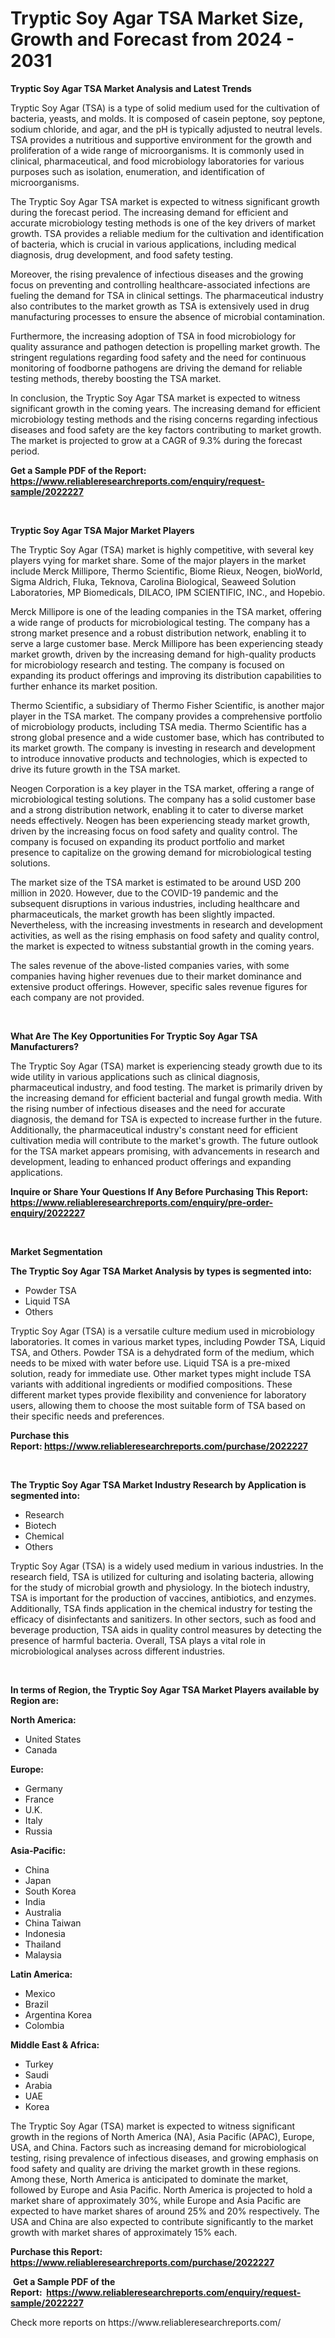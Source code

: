 <p><h1>Tryptic Soy Agar TSA Market Size, Growth and Forecast from 2024 - 2031</h1></p><p><strong>Tryptic Soy Agar TSA Market Analysis and Latest Trends</strong></p>
<p><p>Tryptic Soy Agar (TSA) is a type of solid medium used for the cultivation of bacteria, yeasts, and molds. It is composed of casein peptone, soy peptone, sodium chloride, and agar, and the pH is typically adjusted to neutral levels. TSA provides a nutritious and supportive environment for the growth and proliferation of a wide range of microorganisms. It is commonly used in clinical, pharmaceutical, and food microbiology laboratories for various purposes such as isolation, enumeration, and identification of microorganisms.</p><p>The Tryptic Soy Agar TSA market is expected to witness significant growth during the forecast period. The increasing demand for efficient and accurate microbiology testing methods is one of the key drivers of market growth. TSA provides a reliable medium for the cultivation and identification of bacteria, which is crucial in various applications, including medical diagnosis, drug development, and food safety testing.</p><p>Moreover, the rising prevalence of infectious diseases and the growing focus on preventing and controlling healthcare-associated infections are fueling the demand for TSA in clinical settings. The pharmaceutical industry also contributes to the market growth as TSA is extensively used in drug manufacturing processes to ensure the absence of microbial contamination.</p><p>Furthermore, the increasing adoption of TSA in food microbiology for quality assurance and pathogen detection is propelling market growth. The stringent regulations regarding food safety and the need for continuous monitoring of foodborne pathogens are driving the demand for reliable testing methods, thereby boosting the TSA market.</p><p>In conclusion, the Tryptic Soy Agar TSA market is expected to witness significant growth in the coming years. The increasing demand for efficient microbiology testing methods and the rising concerns regarding infectious diseases and food safety are the key factors contributing to market growth. The market is projected to grow at a CAGR of 9.3% during the forecast period.</p></p>
<p><strong>Get a Sample PDF of the Report:&nbsp; <a href="https://www.reliableresearchreports.com/enquiry/request-sample/2022227">https://www.reliableresearchreports.com/enquiry/request-sample/2022227</a></strong></p>
<p>&nbsp;</p>
<p><strong>Tryptic Soy Agar TSA Major Market Players</strong></p>
<p><p>The Tryptic Soy Agar (TSA) market is highly competitive, with several key players vying for market share. Some of the major players in the market include Merck Millipore, Thermo Scientific, Biome Rieux, Neogen, bioWorld, Sigma Aldrich, Fluka, Teknova, Carolina Biological, Seaweed Solution Laboratories, MP Biomedicals, DILACO, IPM SCIENTIFIC, INC., and Hopebio.</p><p>Merck Millipore is one of the leading companies in the TSA market, offering a wide range of products for microbiological testing. The company has a strong market presence and a robust distribution network, enabling it to serve a large customer base. Merck Millipore has been experiencing steady market growth, driven by the increasing demand for high-quality products for microbiology research and testing. The company is focused on expanding its product offerings and improving its distribution capabilities to further enhance its market position.</p><p>Thermo Scientific, a subsidiary of Thermo Fisher Scientific, is another major player in the TSA market. The company provides a comprehensive portfolio of microbiology products, including TSA media. Thermo Scientific has a strong global presence and a wide customer base, which has contributed to its market growth. The company is investing in research and development to introduce innovative products and technologies, which is expected to drive its future growth in the TSA market.</p><p>Neogen Corporation is a key player in the TSA market, offering a range of microbiological testing solutions. The company has a solid customer base and a strong distribution network, enabling it to cater to diverse market needs effectively. Neogen has been experiencing steady market growth, driven by the increasing focus on food safety and quality control. The company is focused on expanding its product portfolio and market presence to capitalize on the growing demand for microbiological testing solutions.</p><p>The market size of the TSA market is estimated to be around USD 200 million in 2020. However, due to the COVID-19 pandemic and the subsequent disruptions in various industries, including healthcare and pharmaceuticals, the market growth has been slightly impacted. Nevertheless, with the increasing investments in research and development activities, as well as the rising emphasis on food safety and quality control, the market is expected to witness substantial growth in the coming years.</p><p>The sales revenue of the above-listed companies varies, with some companies having higher revenues due to their market dominance and extensive product offerings. However, specific sales revenue figures for each company are not provided.</p></p>
<p>&nbsp;</p>
<p><strong>What Are The Key Opportunities For Tryptic Soy Agar TSA Manufacturers?</strong></p>
<p><p>The Tryptic Soy Agar (TSA) market is experiencing steady growth due to its wide utility in various applications such as clinical diagnosis, pharmaceutical industry, and food testing. The market is primarily driven by the increasing demand for efficient bacterial and fungal growth media. With the rising number of infectious diseases and the need for accurate diagnosis, the demand for TSA is expected to increase further in the future. Additionally, the pharmaceutical industry's constant need for efficient cultivation media will contribute to the market's growth. The future outlook for the TSA market appears promising, with advancements in research and development, leading to enhanced product offerings and expanding applications.</p></p>
<p><strong>Inquire or Share Your Questions If Any Before Purchasing This Report: <a href="https://www.reliableresearchreports.com/enquiry/pre-order-enquiry/2022227">https://www.reliableresearchreports.com/enquiry/pre-order-enquiry/2022227</a></strong></p>
<p>&nbsp;</p>
<p><strong>Market Segmentation</strong></p>
<p><strong>The Tryptic Soy Agar TSA Market Analysis by types is segmented into:</strong></p>
<p><ul><li>Powder TSA</li><li>Liquid TSA</li><li>Others</li></ul></p>
<p><p>Tryptic Soy Agar (TSA) is a versatile culture medium used in microbiology laboratories. It comes in various market types, including Powder TSA, Liquid TSA, and Others. Powder TSA is a dehydrated form of the medium, which needs to be mixed with water before use. Liquid TSA is a pre-mixed solution, ready for immediate use. Other market types might include TSA variants with additional ingredients or modified compositions. These different market types provide flexibility and convenience for laboratory users, allowing them to choose the most suitable form of TSA based on their specific needs and preferences.</p></p>
<p><strong>Purchase this Report:&nbsp;<a href="https://www.reliableresearchreports.com/purchase/2022227">https://www.reliableresearchreports.com/purchase/2022227</a></strong></p>
<p>&nbsp;</p>
<p><strong>The Tryptic Soy Agar TSA Market Industry Research by Application is segmented into:</strong></p>
<p><ul><li>Research</li><li>Biotech</li><li>Chemical</li><li>Others</li></ul></p>
<p><p>Tryptic Soy Agar (TSA) is a widely used medium in various industries. In the research field, TSA is utilized for culturing and isolating bacteria, allowing for the study of microbial growth and physiology. In the biotech industry, TSA is important for the production of vaccines, antibiotics, and enzymes. Additionally, TSA finds application in the chemical industry for testing the efficacy of disinfectants and sanitizers. In other sectors, such as food and beverage production, TSA aids in quality control measures by detecting the presence of harmful bacteria. Overall, TSA plays a vital role in microbiological analyses across different industries.</p></p>
<p>&nbsp;</p>
<p><strong>In terms of Region, the Tryptic Soy Agar TSA Market Players available by Region are:</strong></p>
<p>
    <p> <strong> North America: </strong>
        <ul>
            <li>United States</li>
            <li>Canada</li>
        </ul>
        </p> 
    <p> <strong> Europe: </strong>
        <ul>
            <li>Germany</li>
            <li>France</li>
            <li>U.K.</li>
            <li>Italy</li>
            <li>Russia</li>
        </ul>
        </p> 
    <p> <strong> Asia-Pacific: </strong>
        <ul>
            <li>China</li>
            <li>Japan</li>
            <li>South Korea</li>
            <li>India</li>
            <li>Australia</li>
            <li>China Taiwan</li>
            <li>Indonesia</li>
            <li>Thailand</li>
            <li>Malaysia</li>
        </ul>
        </p> 
    <p> <strong> Latin America: </strong>
        <ul>
            <li>Mexico</li>
            <li>Brazil</li>
            <li>Argentina Korea</li>
            <li>Colombia</li>
        </ul>
        </p> 
    <p> <strong> Middle East & Africa: </strong>
        <ul>
            <li>Turkey</li>
            <li>Saudi</li>
            <li>Arabia</li>
            <li>UAE</li>
            <li>Korea</li>
        </ul>
    </p>
    </p>
<p><p>The Tryptic Soy Agar (TSA) market is expected to witness significant growth in the regions of North America (NA), Asia Pacific (APAC), Europe, USA, and China. Factors such as increasing demand for microbiological testing, rising prevalence of infectious diseases, and growing emphasis on food safety and quality are driving the market growth in these regions. Among these, North America is anticipated to dominate the market, followed by Europe and Asia Pacific. North America is projected to hold a market share of approximately 30%, while Europe and Asia Pacific are expected to have market shares of around 25% and 20% respectively. The USA and China are also expected to contribute significantly to the market growth with market shares of approximately 15% each.</p></p>
<p><strong>Purchase this Report: <a href="https://www.reliableresearchreports.com/purchase/2022227">https://www.reliableresearchreports.com/purchase/2022227</a></strong></p>
<p>&nbsp;<strong>Get a Sample PDF of the Report:&nbsp;&nbsp;<a href="https://www.reliableresearchreports.com/enquiry/request-sample/2022227">https://www.reliableresearchreports.com/enquiry/request-sample/2022227</a></strong></p>
<p><strong></strong></p>
<p>Check more reports on https://www.reliableresearchreports.com/</p>